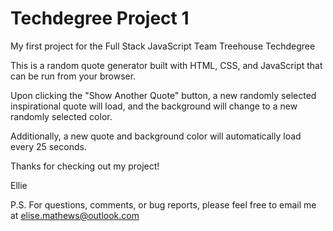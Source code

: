 # Techdegree Project 1

My first project for the Full Stack JavaScript Team Treehouse Techdegree

This is a random quote generator built with HTML, CSS, and JavaScript that can be run from your browser. 

Upon clicking the "Show Another Quote" button, a new randomly selected inspirational quote will load, and the background will change to a new randomly selected color. 

Additionally, a new quote and background color will automatically load every 25 seconds.

Thanks for checking out my project!

Ellie

P.S. For questions, comments, or bug reports, please feel free to email me at elise.mathews@outlook.com
